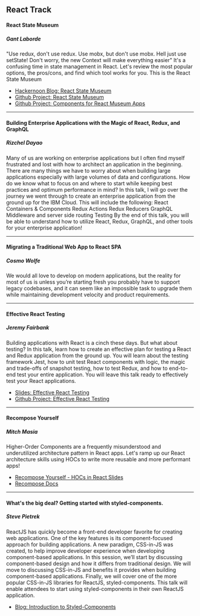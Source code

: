 ## React Track

#### React State Museum
##### Gant Laborde
"Use redux, don't use redux. Use mobx, but don't use mobx. Hell just use setState! Don't worry, the new Context will make everything easier" It's a confusing time in state management in React. Let's review the most popular options, the pros/cons, and find which tool works for you. This is the React State Museum

* [Hackernoon Blog: React State Museum](https://hackernoon.com/the-react-state-museum-a278c726315)
* [Github Project: React State Museum](https://github.com/GantMan/ReactStateMuseum)
* [Github Project: Components for React Museum Apps](https://github.com/GantMan/packlist-components)

---
#### Building Enterprise Applications with the Magic of React, Redux, and GraphQL
##### Rizchel Dayao
Many of us are working on enterprise applications but I often find myself frustrated and lost with how to architect an application in the beginning. There are many things we have to worry about when building large applications especially with large volumes of data and configurations. How do we know what to focus on and where to start while keeping best practices and optimum performance in mind? In this talk, I will go over the journey we went through to create an enterprise application from the ground up for the IBM Cloud. This will include the following: React Containers & Components Redux Actions Redux Reducers GraphQL Middleware and server side routing Testing By the end of this talk, you will be able to understand how to utilize React, Redux, GraphQL, and other tools for your enterprise application!

---
#### Migrating a Traditional Web App to React SPA
##### Cosmo Wolfe
We would all love to develop on modern applications, but the reality for most of us is unless you’re starting fresh you probably have to support legacy codebases, and it can seem like an impossible task to upgrade them while maintaining development velocity and product requirements.

---
#### Effective React Testing
##### Jeremy Fairbank
Building applications with React is a cinch these days. But what about testing? In this talk, learn how to create an effective plan for testing a React and Redux application from the ground up. You will learn about the testing framework Jest, how to unit test React components with logic, the magic and trade-offs of snapshot testing, how to test Redux, and how to end-to-end test your entire application. You will leave this talk ready to effectively test your React applications.

* [Slides: Effective React Testing](https://speakerdeck.com/jfairbank/connect-dot-tech-2018-effective-react-testing)
* [Github Project: Effective React Testing](https://github.com/jfairbank/effective-react-testing)

---
#### Recompose Yourself
##### Mitch Masia
Higher-Order Components are a frequently misunderstood and underutilized architecture pattern in React apps. Let's ramp up our React architecture skills using HOCs to write more reusable and more performant apps!

* [Recompose Yourself - HOCs in React Slides](http://slides.com/mmasia/deck-9#/)
* [Recompose Docs](https://github.com/acdlite/recompose/blob/master/docs/API.md#higher-order-components)

---
#### What's the big deal? Getting started with styled-components.
##### Steve Pietrek
ReactJS has quickly become a front-end developer favorite for creating web applications. One of the key features is its component-focused approach for building applications. A new paradigm, CSS-in-JS was created, to help improve developer experience when developing component-based applications. In this session, we’ll start by discussing component-based design and how it differs from traditional design. We will move to discussing CSS-in-JS and benefits it provides when building component-based applications. Finally, we will cover one of the more popular CSS-in-JS libraries for ReactJS, styled-components. This talk will enable attendees to start using styled-components in their own ReactJS application.

* [Blog: Introduction to Styled-Components](http://spietrek.github.io/Styled-Components/)
